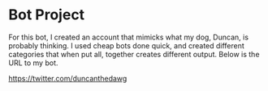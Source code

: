 # Bot Project

For this bot, I created an account that mimicks what my dog, Duncan, is probably thinking. I used cheap bots done quick, and created different categories that when put all, together creates different output. Below is the URL to my bot. 

https://twitter.com/duncanthedawg
